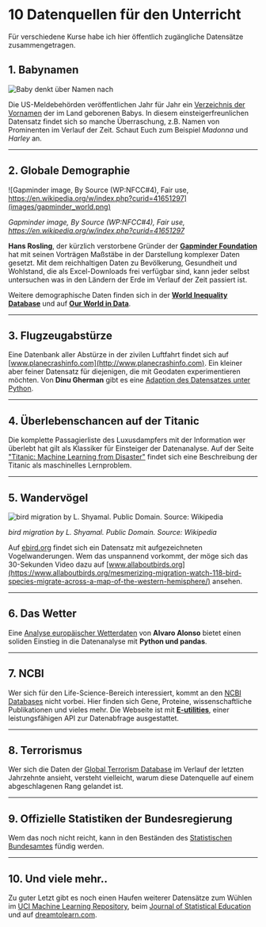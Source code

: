 
# 10 Datenquellen für den Unterricht

Für verschiedene Kurse habe ich hier öffentlich zugängliche Datensätze zusammengetragen.


## 1. Babynamen

![Baby denkt über Namen nach](images/baby.png)

Die US-Meldebehörden veröffentlichen Jahr für Jahr ein [Verzeichnis der Vornamen](https://www.ssa.gov/oact/babynames/limits.html) der im Land geborenen Babys. In diesem einsteigerfreunlichen Datensatz findet sich so manche Überraschung, z.B. Namen von Prominenten im Verlauf der Zeit. Schaut Euch zum Beispiel *Madonna* und *Harley* an.

----

## 2. Globale Demographie

![Gapminder image, By Source (WP:NFCC#4), Fair use, https://en.wikipedia.org/w/index.php?curid=41651297](images/gapminder_world.png)

*Gapminder image, By Source (WP:NFCC#4), Fair use, https://en.wikipedia.org/w/index.php?curid=41651297*

**Hans Rosling**, der kürzlich verstorbene Gründer der **[Gapminder Foundation](http://gapminder.org/)** hat mit seinen Vorträgen Maßstäbe in der Darstellung komplexer Daten gesetzt. Mit dem reichhaltigen Daten zu Bevölkerung, Gesundheit und Wohlstand, die als Excel-Downloads frei verfügbar sind, kann jeder selbst untersuchen was in den Ländern der Erde im Verlauf der Zeit passiert ist.

Weitere demographische Daten finden sich in der **[World Inequality Database](http://wid.world/)** und auf **[Our World in Data](http://ourworldindata.org/)**.

----

## 3. Flugzeugabstürze

Eine Datenbank aller Abstürze in der zivilen Luftfahrt findet sich auf [www.planecrashinfo.com](http://www.planecrashinfo.com). Ein kleiner aber feiner Datensatz für diejenigen, die mit Geodaten experimentieren möchten. Von **Dinu Gherman** gibt es eine [Adaption des Datensatzes unter Python](http://www.github.com/deeplook/notebooks/blob/master/planecrashinfo).

----

## 4. Überlebenschancen auf der Titanic

Die komplette Passagierliste des Luxusdampfers mit der Information wer überlebt hat gilt als Klassiker für Einsteiger der Datenanalyse. Auf der Seite ["Titanic: Machine Learning from Disaster"](https://www.kaggle.com/c/titanic) findet sich eine Beschreibung der Titanic als maschinelles Lernproblem.

----

## 5. Wandervögel

![bird migration by L. Shyamal. Public Domain. Source: Wikipedia](images/bird_migration.png)

*bird migration by L. Shyamal. Public Domain. Source: Wikipedia*

Auf [ebird.org](http://ebird.org/ebird/explore) findet sich ein Datensatz mit aufgezeichneten Vogelwanderungen. Wem das unspannend vorkommt, der möge sich das 30-Sekunden Video dazu auf [www.allaboutbirds.org](https://www.allaboutbirds.org/mesmerizing-migration-watch-118-bird-species-migrate-across-a-map-of-the-western-hemisphere/) ansehen.

----

## 6. Das Wetter

Eine [Analyse europäischer Wetterdaten](https://github.com/alvaro-alonso/talks/tree/master/pandas) von **Alvaro Alonso** bietet einen soliden Einstieg in die Datenanalyse mit **Python und pandas**.

----

## 7. NCBI

Wer sich für den Life-Science-Bereich interessiert, kommt an den [NCBI Databases](http://ncbi.nlm.nih.gov/) nicht vorbei. Hier finden sich Gene, Proteine, wissenschaftliche Publikationen und vieles mehr. Die Webseite ist mit **[E-utilities](https://www.ncbi.nlm.nih.gov/books/NBK25500/)**, einer leistungsfähigen API zur Datenabfrage ausgestattet.

----

## 8. Terrorismus

Wer sich die Daten der [Global Terrorism Database](https://www.start.umd.edu/gtd/) im Verlauf der letzten Jahrzehnte ansieht, versteht vielleicht, warum diese Datenquelle auf einem abgeschlagenen Rang gelandet ist.

----

## 9. Offizielle Statistiken der Bundesregierung

Wem das noch nicht reicht, kann in den Beständen des [Statistischen Bundesamtes](https://www.destatis.de) fündig werden.

----

## 10. Und viele mehr..

Zu guter Letzt gibt es noch einen Haufen weiterer Datensätze zum Wühlen im [UCI Machine Learning Repository](http://archive.ics.uci.edu/ml/datasets.html?format=&task=&att=&area=&numAtt=&numIns=&type=&sort=nameUp&view=list), beim [Journal of Statistical Education](http://www.stat.ufl.edu/~winner/datasets.html) und auf [dreamtolearn.com](https://dreamtolearn.com/ryan/1001_datasets).
